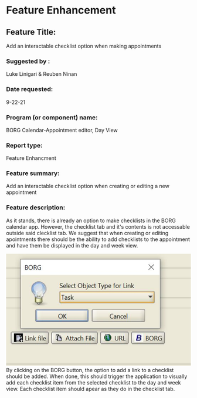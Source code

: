 # Feature Enhancement

## Feature Title:

Add an interactable checklist option when making appointments

### Suggested by :

Luke Linigari & Reuben Ninan

### Date requested:

9-22-21

### Program (or component) name:

BORG Calendar-Appointment editor, Day View

### Report type:

Feature Enhancment

### Feature summary:

Add an interactable checklist option when creating or editing a new appointment

### Feature description:

As it stands, there is already an option to make checklists in the BORG calendar app. However, the checklist tab and it's contents is not accessable outside said clecklist tab. We suggest that when creating or editing apointments there should be the ability to add checklists to the appointment and have them be displayed in the day and week view.

![Borg Button](https://github.com/ReubenMathew/EECS4313/blob/featureRequest/assignments/assignment%201/Rough%20Notes/Lukes%20Notes/button.JPG)
By clicking on the BORG button, the option to add a link to a checklist should be added. When done, this should trigger the application to visually add each checklist item from the selected checklist to the day and week view. Each checklist item should apear as they do in the checklist tab.
